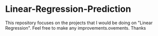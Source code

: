 # Linear-Regression-Prediction
This repository focuses on the projects that I would be doing on "Linear Regression".  Feel free to make any improvements.ovements. Thanks
